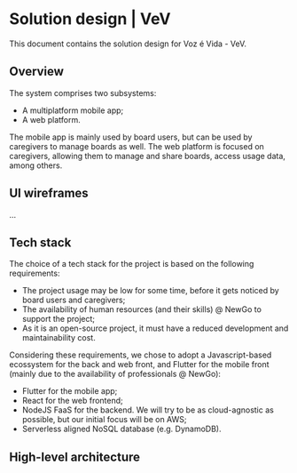 # Solution design | VeV

This document contains the solution design for Voz é Vida - VeV.

## Overview

The system comprises two subsystems:
* A multiplatform mobile app;
* A web platform.

The mobile app is mainly used by board users, but can be used by caregivers to manage boards as well. The web platform is focused on caregivers, allowing them to manage and share boards, access usage data, among others.

## UI wireframes

...

## Tech stack

The choice of a tech stack for the project is based on the following requirements:
* The project usage may be low for some time, before it gets noticed by board users and caregivers;
* The availability of human resources (and their skills) @ NewGo to support the project;
* As it is an open-source project, it must have a reduced development and maintainability cost.

Considering these requirements, we chose to adopt a Javascript-based ecossystem for the back and web front, and Flutter for the mobile front (mainly due to the availability of professionals @ NewGo):
* Flutter for the mobile app;
* React for the web frontend;
* NodeJS FaaS for the backend. We will try to be as cloud-agnostic as possible, but our initial focus will be on AWS;
* Serverless aligned NoSQL database (e.g. DynamoDB).

## High-level architecture

